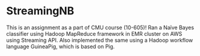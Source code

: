 # StreamingNB
This is an assignment as a part of CMU course (10-605)!
Ran a Naïve Bayes classifier using Hadoop MapReduce framework in EMR cluster on AWS using Streaming API. Also implemented the same using a Hadoop workflow language GuineaPig, which is based on Pig.
